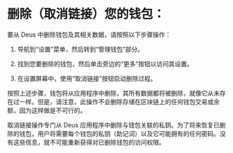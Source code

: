 # 删除（取消链接）您的钱包：

要从 Deus 中删除钱包及其相关数据，请按照以下步骤操作：

1. 导航到“设置”菜单，然后转到“管理钱包”部分。

2. 找到您要删除的钱包，然后单击旁边的“更多”按钮以访问其设置。

3. 在设置屏幕中，使用“取消链接”按钮启动删除过程。

按照上述步骤，钱包将从应用程序中删除，其所有数据都将被删除，就像它从未存在过一样。但是，请注意，此操作不会删除存储在区块链上的任何钱包交易或余额，因为这样做是不可行的。

取消链接操作专门从 Deus 应用程序中删除与钱包关联的私钥。为了将来恢复已删除的钱包，用户将需要每个钱包的私钥（助记词）以及它可能拥有的任何密码。没有这些信息，就不可能重新获得对已删除钱包的访问权限。